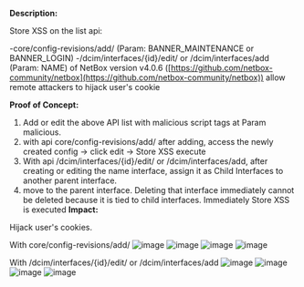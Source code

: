 **Description:**

Store XSS on the list api:

-core/config-revisions/add/ (Param: BANNER_MAINTENANCE or BANNER_LOGIN)
-/dcim/interfaces/{id}/edit/ or /dcim/interfaces/add (Param: NAME)
of NetBox version v4.0.6 ([https://github.com/netbox-community/netbox](https://github.com/netbox-community/netbox)) allow remote attackers to hijack user's cookie 

**Proof of Concept:**

1. Add or edit the above API list with malicious script tags at Param malicious.
2. with api core/config-revisions/add/ after adding, access the newly created config -> click edit -> Store XSS execute
3. With api /dcim/interfaces/{id}/edit/ or /dcim/interfaces/add, after creating or editing the name interface, assign it as Child Interfaces to another parent interface.
4. move to the parent interface. Deleting that interface immediately cannot be deleted because it is tied to child interfaces. Immediately Store XSS is executed
**Impact:**

Hijack user's cookies.

With core/config-revisions/add/
![image](https://github.com/minhquan202/Vuln-Netbox/assets/89106168/66887463-e72f-4e6d-affe-f32d8796682b)
![image](https://github.com/minhquan202/Vuln-Netbox/assets/89106168/6dfba611-b99c-4070-8fae-5fdd1986aaea)
![image](https://github.com/minhquan202/Vuln-Netbox/assets/89106168/0379ea39-e84f-462d-968c-dea24c786348)
![image](https://github.com/minhquan202/Vuln-Netbox/assets/89106168/b2f36926-a79d-40c4-b8c6-0eb7129f3ecd)

With /dcim/interfaces/{id}/edit/ or /dcim/interfaces/add
![image](https://github.com/minhquan202/Vuln-Netbox/assets/89106168/6799a92b-357a-4e22-89d1-0d32efcf3afe)
![image](https://github.com/minhquan202/Vuln-Netbox/assets/89106168/b30c4e4f-c081-407d-860f-be0a3f96deec)
![image](https://github.com/minhquan202/Vuln-Netbox/assets/89106168/675985f0-771b-4b86-b741-fc48bedeb942)
![image](https://github.com/minhquan202/Vuln-Netbox/assets/89106168/aa7ff0c8-6c57-4178-8c85-0f53acce817b)

